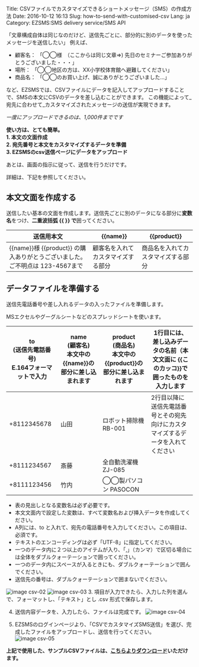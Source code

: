 Title: CSVファイルでカスタマイズできるショートメッセージ（SMS）の作成方法
Date: 2016-10-12 16:13
Slug: how-to-send-with-customised-csv
Lang: ja
Category: EZSMS:SMS delivery service/SMS API

「文章構成自体は同じなのだけど、送信先ごとに、部分的に別のデータを使ったメッセージを送信したい」
例えば、
- 顧客名： 「◯◯様　（ここからは同じ文章⇒) 先日のセミナーご参加ありがとうございました・・・」
- 場所： 「◯◯地区の方は、XX小学校体育館へ避難してください」
- 商品名： 「◯◯のお買い上げ、誠にありがとうございました…」

など、EZSMSでは、CSVファイルにデータを記入してアップロードすることで、SMSの本文にCSVのデータを差し込むことができます。 
この機能によって_宛先に合わせて_カスタマイズされたメッセージの送信が実現できます。

*一度にアップロードできるのは、1,000件までです*

**使い方は、とても簡単。** <br>
**1. 本文の文面作成** <br>
**2. 宛先番号と本文をカスタマイズするデータを準備** <br>
**3. EZSMSのcsv送信ページにデータをアップロード** <br>

あとは、画面の指示に従って、送信を行うだけです。

詳細は、下記を参照してください。

## 本文文面を作成する


送信したい基本の文面を作成します。送信先ごとに別のデータになる部分に**変数名**をつけ、**二重波括弧 {{ }} で**囲ってください。

|送信用本文|{{name}}|{{product}}|
|------------------------|------------------------|------------------------|
|{{name}}様 {{product}} の購入ありがとうございました。ご不明点は 123-4567まで|顧客名を入れてカスタマイズする部分|商品名を入れてカスタマイズする部分|


## データファイルを準備する
送信先電話番号や差し入れるデータの入ったファイルを準備します。

MSエクセルやグーグルシートなどのスプレッドシートを使います。

|to <br> (送信先電話番号)<br>E.164フォーマットで入力|name <br>(顧客名)<br>本文中の {{name}}の部分に差し込まれます|product<br>(商品名)<br>本文中の {{product}}の部分に差し込まれます|1行目には、差し込みデータの名前（本文文面に {{このカッコ}}で囲ったものを入力します|
|-----------|----|----------|------------------------------|
|+8112345678|山田|ロボット掃除機 RB-001|2行目以降に送信先電話番号とその宛先向けにカスタマイズするデータを入れてください|
|+8111234567|斎藤|全自動洗濯機　ZJ-085||
|+8111123456|竹内|◯◯製パソコン PASOCON||


* 表の見出しとなる変数名は必ず必要です。
* 本文文面内で設定した変数は、すべて変数名および挿入データを作成してください。
* A列には、to と入れて、宛先の電話番号を入力してください。この項目は、必須です。
* テキストのエンコーディングは必ず「UTF-8」に指定してください。 
* 一つのデータ内に２つ以上のアイテムが入り、「,」（カンマ）で区切る場合には全体をダブルクォーテーションで囲ってください。
* 一つのデータ内にスペースが入るときにも、ダブルクォーテーションで囲んでください。
* 送信先の番号は、ダブルクォーテーションで囲まないでください。

![image csv-02](/images/csv-02.png)
![image csv-03](/images/csv-03.png)
3. 項目が入力できたら、入力した列を選んで、フォーマットし、「テキスト」とし .csv 形式で保存します。

4. 送信内容データを、入力したら、ファイルは完成です。
![image csv-04](/images/csv-04.png)

5. EZSMSのログインページより、「CSVでカスタマイズSMS送信」を選び、完成したファイルをアップロードし、送信を行ってください。
![image csv-05](/images/csv-05.png)

__上記で使用した、サンプルCSVファイルは、<a href="/images/ezsms_csvsample.csv" download target="_blank">こちらよりダウンロード</a>いただけます。__
